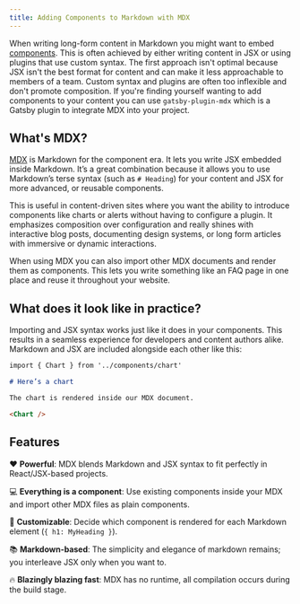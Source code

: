 ```yaml
---
title: Adding Components to Markdown with MDX
---
```


When writing long-form content in Markdown you might want to embed [components](/docs/glossary/#component).
This is often achieved by either writing content in JSX or using plugins that
use custom syntax. The first approach isn't optimal because JSX isn't the best
format for content and can make it less approachable to members of a team. Custom
syntax and plugins are often too inflexible and don't promote composition. If
you're finding yourself wanting to add components to your content you can use
`gatsby-plugin-mdx` which is a Gatsby plugin to integrate MDX into your project.

## What's MDX?

[MDX][mdx] is Markdown for the component era.
It lets you write JSX embedded inside Markdown.
It’s a great combination because it allows you to use Markdown’s terse
syntax (such as `# Heading`) for your content and JSX for more advanced,
or reusable components.

This is useful in content-driven sites where you want the ability
to introduce components like charts or alerts without having to
configure a plugin. It emphasizes composition over configuration
and really shines with interactive blog posts, documenting design
systems, or long form articles with immersive or dynamic
interactions.

When using MDX you can also import other MDX documents and render
them as components. This lets you write something like an FAQ
page in one place and reuse it throughout your website.

## What does it look like in practice?

Importing and JSX syntax works just like it does in your components. This
results in a seamless experience for developers and content authors alike.
Markdown and JSX are included alongside each other like this:

```markdown
import { Chart } from '../components/chart'

# Here’s a chart

The chart is rendered inside our MDX document.

<Chart />
```

## Features

❤️ **Powerful**: MDX blends Markdown and JSX syntax to fit perfectly in
React/JSX-based projects.

💻 **Everything is a component**: Use existing components inside your
MDX and import other MDX files as plain components.

🔧 **Customizable**: Decide which component is rendered for each Markdown
element (`{ h1: MyHeading }`).

📚 **Markdown-based**: The simplicity and elegance of markdown remains;
you interleave JSX only when you want to.

🔥 **Blazingly blazing fast**: MDX has no runtime, all compilation occurs
during the build stage.

<GuideList items={props.item.children} />

[mdx]: https://mdxjs.com
